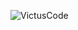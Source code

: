 ![VictusCode](https://user-images.githubusercontent.com/66295121/193430159-46016d50-d653-4610-a242-1817c7b2ec13.png)
